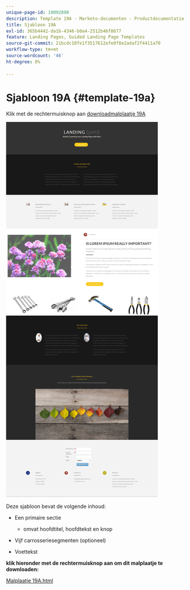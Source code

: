 ```yaml
---
unique-page-id: 10092890
description: Template 19A - Marketo-documenten - Productdocumentatie
title: Sjabloon 19A
exl-id: 365b4442-da1b-4346-b0a4-2512b46f8677
feature: Landing Pages, Guided Landing Page Templates
source-git-commit: 21bcdc10fe1f3517612efe0f8e2adaf2f4411a70
workflow-type: tm+mt
source-wordcount: '46'
ht-degree: 0%

---
```


# Sjabloon 19A {#template-19a}

Klik met de rechtermuisknop aan [ downloadmalplaatje 19A ](https://experienceleague.adobe.com/landing/marketo/lp-templates/template-19a.html?lang=nl-NL)

![](assets/image2015-9-16-16-3a46-3a31.png)

Deze sjabloon bevat de volgende inhoud:

* Een primaire sectie

   * omvat hoofdtitel, hoofdtekst en knop

* Vijf carrosseriesegmenten (optioneel)
* Voettekst

**klik hieronder met de rechtermuisknop aan om dit malplaatje te downloaden:**

[ Malplaatje 19A.html ](https://experienceleague.adobe.com/landing/marketo/lp-templates/template-19a.html?lang=nl-NL)
